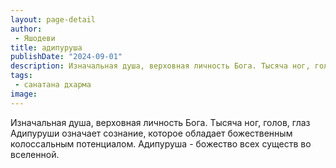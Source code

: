 ```yaml
---
layout: page-detail
author:
 - Яшодеви
title: адипуруша
publishDate: "2024-09-01"
description: Изначальная душа, верховная личность Бога. Тысяча ног, голов, глаз Адипуруши означает сознание, которое обладает божественным колоссальным потенциалом. Адипуруша - божество всех существ во вселенной.
tags:
 - санатана дхарма
image: 
---
```


Изначальная душа, верховная личность Бога. Тысяча ног, голов, глаз Адипуруши означает сознание, которое обладает божественным колоссальным потенциалом. Адипуруша - божество всех существ во вселенной.

